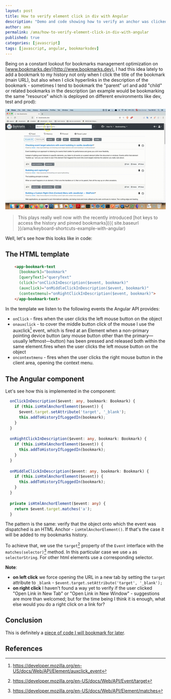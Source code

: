 ```yaml
---
layout: post
title: How to verify element click in div with Angular
description: "Demo and code showing how to verify an anchor was clicked in Angular. Based on use case for www.bookmarks.dev"
author: ama
permalink: /ama/how-to-verify-element-click-in-div-with-angular
published: true
categories: [javascript]
tags: [javascript, angular, bookmarksdev]
---
```


Being on a constant lookout for bookmarks management optimization on [www.bookmarks.dev](http://www.bookmarks.dev),
I had this idea lately to add a bookmark to my history not only when I click the title of the bookmark (main URL),
but also when I click hyperlinks in the description of the bookmark - sometimes I tend to bookmark the "parent" url and
add "child" or related bookmarks in the description (an example would be bookmarking the same "resource" which is deployed
 on different environments like dev, test and prod):

 ![Click on link in bookmark description](/images/posts/2020-06-22-how-to-verify-link-clickec-in-div-angular/click-link-in-description-demo-1440x900.gif)

> This plays really well now with the recently introduced [hot keys to access the history and pinned bookmarks]({{ site.baseurl }}/ama/keyboard-shortcuts-example-with-angular)

Well, let's see how this looks like in code:

<!--more-->

## The HTML template
```html
    <app-bookmark-text
      [bookmark]="bookmark"
      [queryText]="queryText"
      (click)="onClickInDescription($event, bookmark)"
      (auxclick)="onMiddleClickInDescription($event, bookmark)"
      (contextmenu)="onRightClickInDescription($event, bookmark)">
    </app-bookmark-text>
```

In the template we listen to the following events the Angular API provides:
* `onClick` - fires when the user clicks the left mouse button on the object
* `onauxclick` - to cover the middle button click of the mouse I use the auxclick[^1] event, which is fired at an Element
 when a non-primary pointing device button (any mouse button other than the primary—usually leftmost—button) has been pressed
    and released both within the same element.fires when the user clicks the left mouse button on the object
* `oncontextmenu` - fires when the user clicks the right mouse button in the client area, opening the context menu.

[^1]: <https://developer.mozilla.org/en-US/docs/Web/API/Element/auxclick_event>

## The Angular component
Let's see how this is implemented in the component:

```typescript
  onClickInDescription($event: any, bookmark: Bookmark) {
    if (this.isHtmlAnchorElement($event)) {
      $event.target.setAttribute('target', '_blank');
      this.addToHistoryIfLoggedIn(bookmark);
    }
  }

  onRightClickInDescription($event: any, bookmark: Bookmark) {
    if (this.isHtmlAnchorElement($event)) {
      this.addToHistoryIfLoggedIn(bookmark);
    }
  }

  onMiddleClickInDescription($event: any, bookmark: Bookmark) {
    if (this.isHtmlAnchorElement($event)) {
      this.addToHistoryIfLoggedIn(bookmark);
    }
  }

  private isHtmlAnchorElement($event: any) {
    return $event.target.matches('a');
  }
```

The pattern is the same: <span class="highlight-yellow">verify that the object onto which the event was dispatched
 is an HTML Anchor - <code>isHtmlAnchorElement()</code></span>. If that's the case it will be added to my bookmarks history.

 To achieve that, we use the `target`[^2] property of the `Event` interface with the `matches(selector)`[^3] method. In this particular
 case we use `a` as `selectorString`. For other html elements use a corresponding selector.

[^2]: <https://developer.mozilla.org/en-US/docs/Web/API/Event/target>
[^3]: <https://developer.mozilla.org/en-US/docs/Web/API/Element/matches>

**Note**:
* **on left click** we force opening the URL in a new tab by setting the `target` attribute to `_blank` - `$event.target.setAttribute('target', '_blank');`
* **on right click** I haven't found a way yet to verify if the user clicked "Open Link in New Tab"
 or "Open Link in New Window" - suggestions are more than welcomed; but for the time being I think it is enough,
 what else would you do a right click on a link for?


## Conclusion
This is definitely a [piece of code I will bookmark for later](https://dev.to/ama/bookmarking-code-snippets-with-codelets-3d44).

## References
